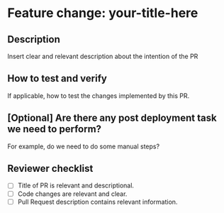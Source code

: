 <!--
    // jscpd:ignore-start
    (this is a comment and will be ignored by the markdown processor).
     PR-s that are still WIP should be drafts until the PR is ready for review.

     Please adhere to these best practices when creating a PR:
     - Use sensible commit messages adhering to conventional commits
     - Keep the scope and amount of changes in PR as small as possible
     - Describe how you have tested, and how it be tested after merge.

     Thanks to Forem for insperation for this template: https://github.com/forem/forem/blob/main/.github/PULL_REQUEST_TEMPLATE.md?plain=1
-->

# Feature change: your-title-here

## Description

Insert clear and relevant description about the intention of the PR

## How to test and verify

If applicable, how to test the changes implemented by this PR.

## [Optional] Are there any post deployment task we need to perform?

For example, do we need to do some manual steps?

<!--
  This next portion is used by the reviewer
-->

## Reviewer checklist

- [ ] Title of PR is relevant and descriptional.
- [ ] Code changes are relevant and clear.
- [ ] Pull Request description contains relevant information.

<!--
// jscpd:ignore-end
-->
